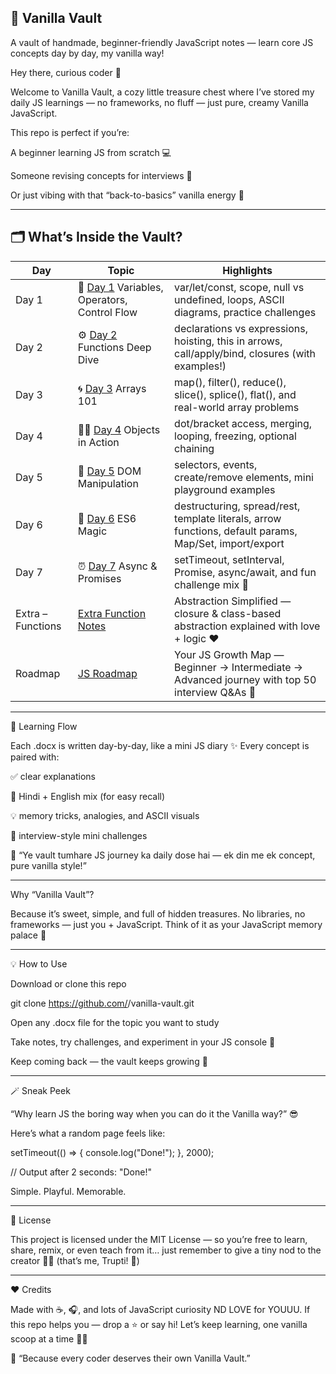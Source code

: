 🍦 Vanilla Vault
---

A vault of handmade, beginner-friendly JavaScript notes — learn core JS concepts day by day, my vanilla way!

Hey there, curious coder 👋

Welcome to Vanilla Vault, a cozy little treasure chest where I’ve stored my daily JS learnings — no frameworks, no fluff — just pure, creamy Vanilla JavaScript. 

This repo is perfect if you’re:

A beginner learning JS from scratch 💻

Someone revising concepts for interviews 🎯

Or just vibing with that “back-to-basics” vanilla energy 🌈

---

## 🗂 What’s Inside the Vault?

| Day | Topic | Highlights |
|-----|-------|------------|
| Day 1 | 🧱 [Day 1](Day-Notes/Day%201.docx) Variables, Operators, Control Flow | var/let/const, scope, null vs undefined, loops, ASCII diagrams, practice challenges |
| Day 2 | ⚙️ [Day 2](Day-Notes/Day%202.docx) Functions Deep Dive | declarations vs expressions, hoisting, this in arrows, call/apply/bind, closures (with examples!) |
| Day 3 | 🌀 [Day 3](Day-Notes/Day%203.docx) Arrays 101 | map(), filter(), reduce(), slice(), splice(), flat(), and real-world array problems |
| Day 4 | 🧍‍♂️ [Day 4](Day-Notes/Day%204.docx) Objects in Action | dot/bracket access, merging, looping, freezing, optional chaining |
| Day 5 | 🧩 [Day 5](Day-Notes/Day%205.docx) DOM Manipulation | selectors, events, create/remove elements, mini playground examples |
| Day 6 | 🌈 [Day 6](Day-Notes/DAY%206.docx) ES6 Magic | destructuring, spread/rest, template literals, arrow functions, default params, Map/Set, import/export |
| Day 7 | ⏰ [Day 7](Day-Notes/DAY%207.docx) Async & Promises | setTimeout, setInterval, Promise, async/await, and fun challenge mix 🎯 |
| Extra – Functions | [Extra Function Notes](Extra/Extra%20to%20Function.docx) | Abstraction Simplified — closure & class-based abstraction explained with love + logic ❤️ |
| Roadmap | [JS Roadmap](Roadmap/Roadmap.docx) | Your JS Growth Map — Beginner → Intermediate → Advanced journey with top 50 interview Q&As 🧭 |
---

🧭 Learning Flow

Each .docx is written day-by-day, like a mini JS diary ✨
Every concept is paired with:

✅ clear explanations

💬 Hindi + English mix (for easy recall)

💡 memory tricks, analogies, and ASCII visuals

🎯 interview-style mini challenges

💬 “Ye vault tumhare JS journey ka daily dose hai — ek din me ek concept, pure vanilla style!”

---

Why “Vanilla Vault”?

Because it’s sweet, simple, and full of hidden treasures.
No libraries, no frameworks — just you + JavaScript.
Think of it as your JavaScript memory palace 🏰

---

💡 How to Use

Download or clone this repo

git clone https://github.com/<your-username>/vanilla-vault.git


Open any .docx file for the topic you want to study

Take notes, try challenges, and experiment in your JS console 🧪

Keep coming back — the vault keeps growing 💫

---

🪄 Sneak Peek

“Why learn JS the boring way when you can do it the Vanilla way?” 😎

Here’s what a random page feels like:

setTimeout(() => {
  console.log("Done!");
}, 2000);

// Output after 2 seconds:
"Done!"


Simple. Playful. Memorable.

---

📜 License

This project is licensed under the MIT License —
so you’re free to learn, share, remix, or even teach from it…
just remember to give a tiny nod to the creator 👩‍💻 (that’s me, Trupti! 🌻)

---

❤️ Credits

Made with ☕, 🎧, and lots of JavaScript curiosity ND LOVE for YOUUU.
If this repo helps you — drop a ⭐ or say hi!
Let’s keep learning, one vanilla scoop at a time 🍦✨

🌼 “Because every coder deserves their own Vanilla Vault.”

